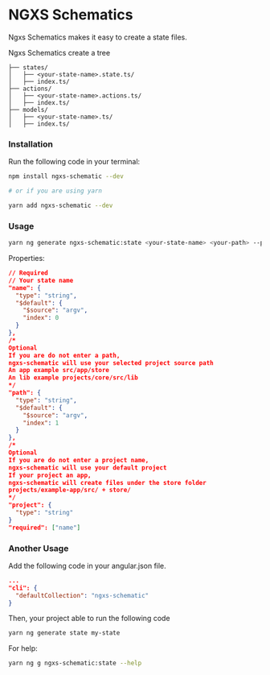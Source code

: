 # NGXS Schematics

Ngxs Schematics makes it easy to create a state files.

Ngxs Schematics create a tree

```treeview
├── states/
│   ├── <your-state-name>.state.ts/
│   ├── index.ts/
├── actions/
│   ├── <your-state-name>.actions.ts/
│   ├── index.ts/
├── models/
│   ├── <your-state-name>.ts/
│   ├── index.ts/
```

### Installation

Run the following code in your terminal:

```bash
npm install ngxs-schematic --dev

# or if you are using yarn

yarn add ngxs-schematic --dev
```

### Usage

```bash
yarn ng generate ngxs-schematic:state <your-state-name> <your-path> --project <your-project-name>
```

Properties:

```json
// Required
// Your state name
"name": {
  "type": "string",
  "$default": {
    "$source": "argv",
    "index": 0
  }
},
/*
Optional
If you are do not enter a path,
ngxs-schematic will use your selected project source path
An app example src/app/store
An lib example projects/core/src/lib
*/
"path": {
  "type": "string",
  "$default": {
    "$source": "argv",
    "index": 1
  }
},
/*
Optional
If you are do not enter a project name,
ngxs-schematic will use your default project
If your project an app,
ngxs-schematic will create files under the store folder
projects/example-app/src/ + store/
*/
"project": {
  "type": "string"
}
"required": ["name"]
```

### Another Usage

Add the following code in your angular.json file.

```json
...
"cli": {
  "defaultCollection": "ngxs-schematic"
}
```

Then, your project able to run the following code

```bash
yarn ng generate state my-state
```

For help:

```bash
yarn ng g ngxs-schematic:state --help
```
